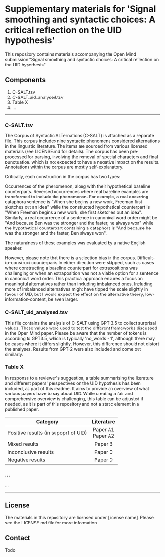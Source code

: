 # Supplementary materials for 'Signal smoothing and syntactic choices: A critical reflection on the UID hypothesis'

This repository contains materials accompanying the Open Mind submission "Signal smoothing and syntactic choices: A critical reflection on the UID hypothesis". 



## Components

1) C-SALT.tsv
2) C-SALT_uid_analysed.tsv
3) Table X
4) ...

---

### C-SALT.tsv

The Corpus of Syntactic ALTernations (C-SALT) is attached as a separate file. This corpus includes nine syntactic phenomena considered alternations in the linguistic literature. The items are sourced from various licensed materials (see LICENSE.md for details). The corpus has been pre-processed for parsing, involving the removal of special characters and final punctuation, which is not expected to have a negative impact on the results. Annotations within the corpus are mostly self-explanatory.

Critically, each construction in the corpus has two types:

Occurrences of the phenomenon, along with their hypothetical baseline counterparts.
Reversed occurrences where real baseline examples are transformed to include the phenomenon.
For example, a real occurring cataphora sentence is "When she begins a new work, Freeman first sketches out an idea" while the constructed hypothetical counterpart is "When Freeman begins a new work, she first sketches out an idea". Similarly, a real occurrence of a sentence in canonical word order might be "And because Ben was the stronger and the faster, he always won" while the hypothetical counterpart containing a cataphora is "And because he was the stronger and the faster, Ben always won".

The naturalness of these examples was evaluated by a native English speaker. 

However, please note that there is a selection bias in the corpus. Difficult-to-construct counterparts in either direction were skipped, such as cases where constructing a baseline counterpart for extrapositions was challenging or when an extraposition was not a viable option for a sentence in canonical word order. This practical approach ensures a focus on meaningful alternatives rather than including imbalanced ones. Including more of imbalanced alternatives might have tipped the scale slightly in favour of UID, but I would expect the effect on the alternative theory, low-information-content, be even larger.



### C-SALT_uid_analysed.tsv

This file contains the analysis of C-SALT using GPT-3.5 to collect surprisal values. These values were used to test the different frameworks discussed in the Open Mind paper. Please be aware that the number of tokens is according to GPT3.5, which is typically 'no_words - 1', although there may be cases where it differs slightly. However, this difference should not distort the analyses.
Results from GPT-2 were also included and come out similarly. 



### Table X

In response to a reviewer's suggestion, a table summarising the literature and different papers' perspectives on the UID hypothesis has been included, as part of this readme. It aims to provide an overview of what various papers have to say about UID. While creating a fair and comprehensive overview is challenging, this table can be adjusted if needed, as it is part of this repository and not a static element in a published paper.

| Category        | Literature           | 
| ------------- |:-------------:| 
| Positive results (in supoprt of UID)      | Paper A1 <br /> Paper A2| 
| Mixed results      | Paper B      | 
| Inconclusive results | Paper C      | 
| Negative results | Paper D      | 


### ...

...

---


## License

The materials in this repository are licensed under [license name]. Please see the LICENSE.md file for more information. 



## Contact

Todo

